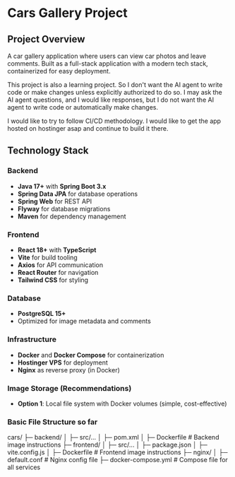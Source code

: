 # Cars Gallery Project

## Project Overview

A car gallery application where users can view car photos and leave comments. Built as a full-stack application with a modern tech stack, containerized for easy deployment.

This project is also a learning project. So I don't want the AI agent to write code or make changes unless explicitly authorized to do so. I may ask the AI agent questions, and I would like responses, but I do not want the AI agent to write code or automatically make changes. 

I would like to try to follow CI/CD methodology. I would like to get the app hosted on hostinger asap and continue to build it there.

## Technology Stack

### Backend
- **Java 17+** with **Spring Boot 3.x**
- **Spring Data JPA** for database operations
- **Spring Web** for REST API
- **Flyway** for database migrations
- **Maven** for dependency management

### Frontend
- **React 18+** with **TypeScript**
- **Vite** for build tooling
- **Axios** for API communication
- **React Router** for navigation
- **Tailwind CSS** for styling

### Database
- **PostgreSQL 15+**
- Optimized for image metadata and comments

### Infrastructure
- **Docker** and **Docker Compose** for containerization
- **Hostinger VPS** for deployment
- **Nginx** as reverse proxy (in Docker)

### Image Storage (Recommendations)
- **Option 1**: Local file system with Docker volumes (simple, cost-effective)

### Basic File Structure so far
cars/
├─ backend/
│  ├─ src/...
│  ├─ pom.xml
│  ├─ Dockerfile       # Backend image instructions
├─ frontend/
│  ├─ src/...
│  ├─ package.json
│  ├─ vite.config.js
│  ├─ Dockerfile       # Frontend image instructions
├─ nginx/
│  ├─ default.conf     # Nginx config file
├─ docker-compose.yml  # Compose file for all services
